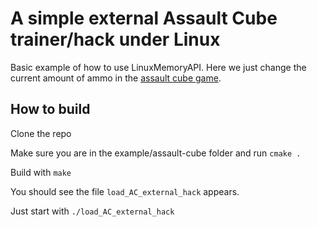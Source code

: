 # A simple external Assault Cube trainer/hack under Linux

Basic example of how to use LinuxMemoryAPI. Here we just change the current amount of ammo in the [assault cube game](https://assault.cubers.net/).

## How to build

Clone the repo

Make sure you are in the example/assault-cube folder and run  `cmake .`

Build with `make`

You should see the file `load_AC_external_hack` appears.

Just start with `./load_AC_external_hack`
